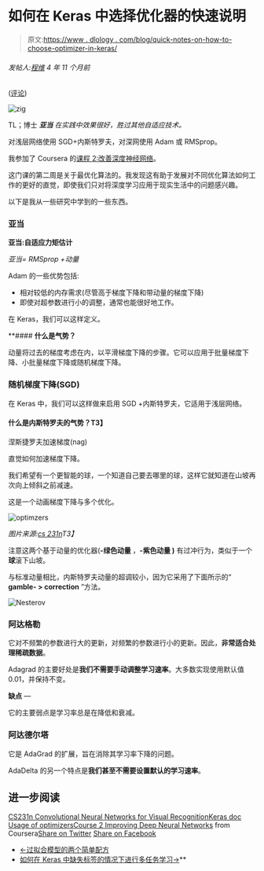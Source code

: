 # 如何在 Keras 中选择优化器的快速说明

> 原文:[https://www . dlology . com/blog/quick-notes-on-how-to-choose-optimizer-in-keras/](https://www.dlology.com/blog/quick-notes-on-how-to-choose-optimizer-in-keras/)

###### 发帖人:[程维](/blog/author/Chengwei/) 4 年 11 个月前

([评论](/blog/quick-notes-on-how-to-choose-optimizer-in-keras/#disqus_thread))

![zig](../Images/18a8fb7ab59ff34cf63349c3aa93ba3f.png)

TL；博士 ***亚当*** *在实践中效果很好，胜过其他自适应技术。*

对浅层网络使用 SGD+内斯特罗夫，对<g class="gr_ gr_65 gr-alert gr_spell gr_inline_cards gr_run_anim ContextualSpelling ins-del multiReplace" id="65" data-gr-id="65">深网</g>使用 Adam 或 RMSprop。

我参加了 Coursera 的[课程 2:改善深度神经网络](https://www.coursera.org/learn/deep-neural-network/home/welcome)。

这门课的第二周是关于最优化算法的。我发现这有助于发展对不同优化算法如何工作的更好的直觉，即使我们只对将深度学习应用于现实生活中的问题感兴趣。

以下是我从一些研究中学到的一些东西。

### **亚当**

**亚当:自适应力矩估计**

*亚当= RMSprop +动量*

Adam 的一些优势包括:

*   相对较低的内存需求(尽管高于梯度下降和带动量的梯度下降)
*   即使对超参数进行<g class="gr_ gr_74 gr-alert gr_gramm gr_inline_cards gr_run_anim Grammar only-ins doubleReplace replaceWithoutSep" id="74" data-gr-id="74">小的</g>调整，通常也能很好地工作。

在 Keras，我们可以这样定义。

 **#### **什么是气势？**

动量将过去的梯度考虑在内，以平滑梯度下降的步骤。它可以应用于批量梯度下降、小批量梯度下降或随机梯度下降。

### **随机梯度下降(SGD)**

在 Keras 中，我们可以这样做来启用 SGD +内斯特罗夫，它适用于浅层网络。

#### **什么是内斯特罗夫的气势？T3】**

涅斯捷罗夫加速梯度(nag)

直觉如何加速梯度下降。

我们希望有一个更智能的球，一个知道自己要去哪里的球，这样它就知道在山坡再次向上倾斜之前减速。

这是一个动画梯度下降与多个优化。

![optimzers](../Images/c4d4839acdcfecd963bba8e5d1d94b94.png)

*图片来源:[cs 231n](https://cs231n.github.io/neural-networks-3/)T3】*

注意这两个基于动量的优化器(**-绿色动量** ，**-紫色动量 )** 有过冲行为，类似于一个**球**滚下山坡。

与标准动量相比，内斯特罗夫动量的超调较小，因为它采用了下面所示的“ **gamble- > correction** ”方法。

![Nesterov](../Images/d576e8a71542d33cc5a97d2d75f017bc.png)

### 阿达格勒

它对不频繁的参数进行大的更新，对频繁的参数进行小的更新。因此，**非常适合处理稀疏数据**。

Adagrad 的主要好处是**我们不需要手动调整学习速率**。大多数实现使用默认值 0.01，并保持不变。

**缺点** —

它的主要弱点是学习率总是在降低和衰减。

### **阿达德尔塔**

它是 AdaGrad 的扩展，旨在消除其学习率下降的问题。

AdaDelta 的另一个特点是**我们甚至不需要设置默认的学习速率**。

## 进一步阅读

[CS231n Convolutional Neural Networks for Visual Recognition](https://cs231n.github.io/)[Keras doc Usage of optimizers](https://keras.io/optimizers/)[Course 2 Improving Deep Neural Networks](https://www.coursera.org/learn/deep-neural-network/home/welcome) from Coursera[Share on Twitter](https://twitter.com/intent/tweet?url=https%3A//www.dlology.com/blog/quick-notes-on-how-to-choose-optimizer-in-keras/&text=Quick%20Notes%20on%20How%20to%20choose%20Optimizer%20In%20Keras) [Share on Facebook](https://www.facebook.com/sharer/sharer.php?u=https://www.dlology.com/blog/quick-notes-on-how-to-choose-optimizer-in-keras/)

*   [←过拟合模型的两个简单配方](/blog/two-simple-recipes-for-over-fitted-model/)
*   [如何在 Keras 中缺失标签的情况下进行多任务学习→](/blog/how-to-multi-task-learning-with-missing-labels-in-keras/)**